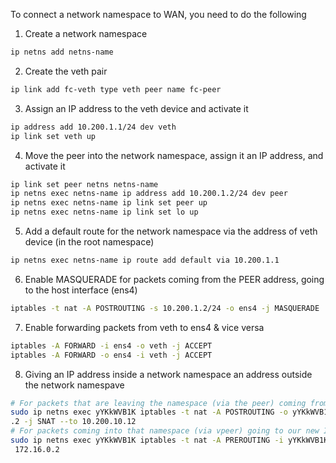 To connect a network namespace to WAN, you need to do the following

1. Create a network namespace
```bash
ip netns add netns-name
```

2. Create the veth pair

```bash
ip link add fc-veth type veth peer name fc-peer
```

3. Assign an IP address to the veth device and activate it
```bash
ip address add 10.200.1.1/24 dev veth
ip link set veth up
```

4. Move the peer into the network namespace, assign it an IP address, and
   activate it

```bash
ip link set peer netns netns-name
ip netns exec netns-name ip address add 10.200.1.2/24 dev peer
ip netns exec netns-name ip link set peer up
ip netns exec netns-name ip link set lo up
```

5. Add a default route for the network namespace via the address of veth device
   (in the root namespace)

```bash
ip netns exec netns-name ip route add default via 10.200.1.1
```

6. Enable MASQUERADE for packets coming from the PEER address, going to the host
   interface (ens4)

```bash
iptables -t nat -A POSTROUTING -s 10.200.1.2/24 -o ens4 -j MASQUERADE
```

7. Enable forwarding packets from veth to ens4 & vice versa
```bash
iptables -A FORWARD -i ens4 -o veth -j ACCEPT
iptables -A FORWARD -o ens4 -i veth -j ACCEPT
```


8. Giving an IP address inside a network namespace an address outside the
   network namespave

```bash
# For packets that are leaving the namespace (via the peer) coming from our hard coded IP addressof 172.16.0.2, rewrite that IP address to 10.200.10.12.
sudo ip netns exec yYKkWVB1K iptables -t nat -A POSTROUTING -o yYKkWVB1K-vpeer -s 172.16.0
.2 -j SNAT --to 10.200.10.12
# For packets coming into that namespace (via vpeer) going to our new IP address 10.200.10.12, rewrite that back to the original hard coded address.
sudo ip netns exec yYKkWVB1K iptables -t nat -A PREROUTING -i yYKkWVB1K-vpeer -j DNAT --to
 172.16.0.2
```

